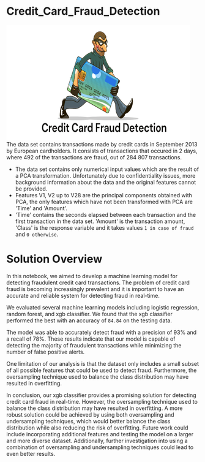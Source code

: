 # Credit_Card_Fraud_Detection

<img src="image.png" width="480" height="300">
The data set contains transactions made by credit cards in September 2013 by European cardholders. It consists of transactions that occured in 2 days, where 492 of the transactions are fraud, out of 284 807 transactions.

- The data set contains only numerical input values which are the result of a PCA transformation. Unfortunately due to confidentiality issues, more background information about the data and the original features cannot be provided. 
-  Features V1, V2 up to V28 are the principal components obtained with PCA, the only features which have not been transformed with PCA are 'Time' and 'Amount'.
- 'Time' contains the seconds elapsed between each transaction and the first transaction in the data set. 'Amount' is the transaction amount, 'Class' is the response variable and it takes values `1 in case of fraud` and `0 otherwise`.


# Solution Overview

In this notebook, we aimed to develop a machine learning model for detecting fraudulent credit card transactions. The problem of credit card fraud is becoming increasingly prevalent and it is important to have an accurate and reliable system for detecting fraud in real-time.

We evaluated several machine learning models including logistic regression, random forest, and xgb classifier. We found that the xgb classifier performed the best with an accuracy of `84.84` on the testing data.

The model was able to accurately detect fraud with a precision of 93% and a recall of 78%. These results indicate that our model is capable of detecting the majority of fraudulent transactions while minimizing the number of false positive alerts.

One limitation of our analysis is that the dataset only includes a small subset of all possible features that could be used to detect fraud. Furthermore, the oversampling technique used to balance the class distribution may have resulted in overfitting.

In conclusion, our xgb classifier provides a promising solution for detecting credit card fraud in real-time. However, the oversampling technique used to balance the class distribution may have resulted in overfitting. A more robust solution could be achieved by using both oversampling and undersampling techniques, which would better balance the class distribution while also reducing the risk of overfitting. Future work could include incorporating additional features and testing the model on a larger and more diverse dataset.  Additionally, further investigation into using a combination of oversampling and undersampling techniques could lead to even better results.
